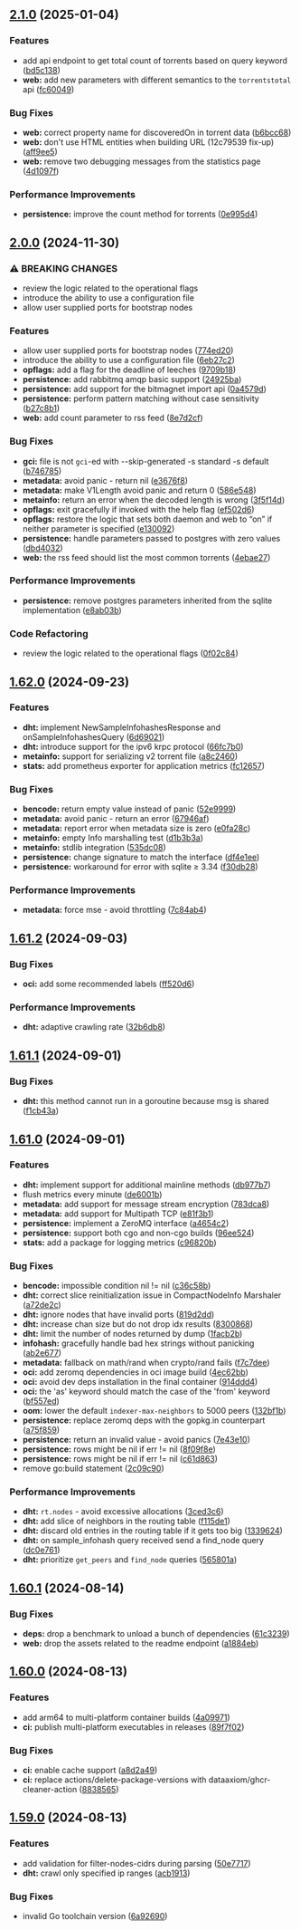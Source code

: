 ## [2.1.0](https://github.com/tgragnato/magnetico/compare/v2.0.0...v2.1.0) (2025-01-04)


### Features

* add api endpoint to get total count of torrents based on query keyword ([bd5c138](https://github.com/tgragnato/magnetico/commit/bd5c138bba29c9e1b7430fc1fa82f4b2320c91e2))
* **web:** add new parameters with different semantics to the `torrentstotal` api ([fc60049](https://github.com/tgragnato/magnetico/commit/fc60049ad9f4ed417bdb2e186ddb22a270d98127))


### Bug Fixes

* **web:** correct property name for discoveredOn in torrent data ([b6bcc68](https://github.com/tgragnato/magnetico/commit/b6bcc6806af645edb9d7e62a9c7d4c20547e1961))
* **web:** don't use HTML entities when building URL (12c79539 fix-up) ([aff9ee5](https://github.com/tgragnato/magnetico/commit/aff9ee566fdb638252b954287109c180b71979c7))
* **web:** remove two debugging messages from the statistics page ([4d1097f](https://github.com/tgragnato/magnetico/commit/4d1097ffca156d04f87bf4b1069e96a07fd5b66d))


### Performance Improvements

* **persistence:** improve the count method for torrents ([0e995d4](https://github.com/tgragnato/magnetico/commit/0e995d4bd72b8aa361e9653ccf2f50472ad25441))

## [2.0.0](https://github.com/tgragnato/magnetico/compare/v1.62.0...v2.0.0) (2024-11-30)


### ⚠ BREAKING CHANGES

* review the logic related to the operational flags
* introduce the ability to use a configuration file
* allow user supplied ports for bootstrap nodes

### Features

* allow user supplied ports for bootstrap nodes ([774ed20](https://github.com/tgragnato/magnetico/commit/774ed206dd7c473a4004083b697f1e4c011b4f88))
* introduce the ability to use a configuration file ([6eb27c2](https://github.com/tgragnato/magnetico/commit/6eb27c2a17f8ff3db92b2e40cc413a4d779c63ea))
* **opflags:** add a flag for the deadline of leeches ([9709b18](https://github.com/tgragnato/magnetico/commit/9709b1863381fe0bf440cd4bb16eda99bf40db01))
* **persistence:** add rabbitmq amqp basic support ([24925ba](https://github.com/tgragnato/magnetico/commit/24925ba2f5896fffcef183067fa709733b998457))
* **persistence:** add support for the bitmagnet import api ([0a4579d](https://github.com/tgragnato/magnetico/commit/0a4579d496ce27f06e17c4d276d28bf8ddcf74f8))
* **persistence:** perform pattern matching without case sensitivity ([b27c8b1](https://github.com/tgragnato/magnetico/commit/b27c8b130aef60a134ef99d033d6e6222ff26dbf))
* **web:** add count parameter to rss feed ([8e7d2cf](https://github.com/tgragnato/magnetico/commit/8e7d2cfdb277aaff814df99e46b13859be72ac65))


### Bug Fixes

* **gci:** file is not `gci`-ed with --skip-generated -s standard -s default ([b746785](https://github.com/tgragnato/magnetico/commit/b746785568e1a40e348f78aff559ba87ca7bc840))
* **metadata:** avoid panic - return nil ([e3676f8](https://github.com/tgragnato/magnetico/commit/e3676f801bc6d37d94ae903a293e0c829a6fbf57))
* **metadata:** make V1Length avoid panic and return 0 ([586e548](https://github.com/tgragnato/magnetico/commit/586e54891525744eee4322ae96274e6352b42b2d))
* **metainfo:** return an error when the decoded length is wrong ([3f5f14d](https://github.com/tgragnato/magnetico/commit/3f5f14d1c626e9b74b8df4ff2a5fb8cf4be7a4f9))
* **opflags:** exit gracefully if invoked with the help flag ([ef502d6](https://github.com/tgragnato/magnetico/commit/ef502d6aea6127e2da0ddad6313c0404d6e96de5))
* **opflags:** restore the logic that sets both daemon and web to “on” if neither parameter is specified ([e130092](https://github.com/tgragnato/magnetico/commit/e130092009f6a9dc6672aa4431960ffb7eb75553))
* **persistence:** handle parameters passed to postgres with zero values ([dbd4032](https://github.com/tgragnato/magnetico/commit/dbd403245044e529de25f7fda6b03471fa05a29d))
* **web:** the rss feed should list the most common torrents ([4ebae27](https://github.com/tgragnato/magnetico/commit/4ebae270c766662694d8afb8334cc3b14ed6a0aa))


### Performance Improvements

* **persistence:** remove postgres parameters inherited from the sqlite implementation ([e8ab03b](https://github.com/tgragnato/magnetico/commit/e8ab03b302c3168fe220a433d789fd0e4692ae7e))


### Code Refactoring

* review the logic related to the operational flags ([0f02c84](https://github.com/tgragnato/magnetico/commit/0f02c8446b2e3199e7cdfe13fa9bb3690b3e3bad))

## [1.62.0](https://github.com/tgragnato/magnetico/compare/v1.61.2...v1.62.0) (2024-09-23)


### Features

* **dht:** implement NewSampleInfohashesResponse and onSampleInfohashesQuery ([6d69021](https://github.com/tgragnato/magnetico/commit/6d69021c26526a04855e7d35c0dfcc138172b02e))
* **dht:** introduce support for the ipv6 krpc protocol ([66fc7b0](https://github.com/tgragnato/magnetico/commit/66fc7b098eb3e09021df84dd0dc0e680f4554f73))
* **metainfo:** support for serializing v2 torrent file ([a8c2460](https://github.com/tgragnato/magnetico/commit/a8c2460727c2aeb01b16783342651d3606c10794))
* **stats:** add prometheus exporter for application metrics ([fc12657](https://github.com/tgragnato/magnetico/commit/fc126578bce118aba0ee1b19565984973a85ec28))


### Bug Fixes

* **bencode:** return empty value instead of panic ([52e9999](https://github.com/tgragnato/magnetico/commit/52e999914ad5115ad71d55e846796d8ec1bc22d3))
* **metadata:** avoid panic - return an error ([67946af](https://github.com/tgragnato/magnetico/commit/67946af3a01220aae560294e3454eda93d547ec9))
* **metadata:** report error when metadata size is zero ([e0fa28c](https://github.com/tgragnato/magnetico/commit/e0fa28c5f682b67a71c762f78e48d9f1d109e564))
* **metainfo:** empty Info marshalling test ([d1b3b3a](https://github.com/tgragnato/magnetico/commit/d1b3b3aa4dadecc84684446d370cebaab702d312))
* **metainfo:** stdlib integration ([535dc08](https://github.com/tgragnato/magnetico/commit/535dc08b6f81ccb070a2dfb056496d84e8a2cbbb))
* **persistence:** change signature to match the interface ([df4e1ee](https://github.com/tgragnato/magnetico/commit/df4e1eeac5053fdbc8e3920b2d033e0cbdd8a5c9))
* **persistence:** workaround for error with sqlite ≥ 3.34 ([f30db28](https://github.com/tgragnato/magnetico/commit/f30db28e0d11b76fd591c9868415a808fe1bdb38))


### Performance Improvements

* **metadata:** force mse - avoid throttling ([7c84ab4](https://github.com/tgragnato/magnetico/commit/7c84ab45eea6a91f77472f330f703dd727ed4968))

## [1.61.2](https://github.com/tgragnato/magnetico/compare/v1.61.1...v1.61.2) (2024-09-03)


### Bug Fixes

* **oci:** add some recommended labels ([ff520d6](https://github.com/tgragnato/magnetico/commit/ff520d661c0ea06188e2618780b44443530d627c))


### Performance Improvements

* **dht:** adaptive crawling rate ([32b6db8](https://github.com/tgragnato/magnetico/commit/32b6db833165d27673b18afd25976aaae3283c09))

## [1.61.1](https://github.com/tgragnato/magnetico/compare/v1.61.0...v1.61.1) (2024-09-01)


### Bug Fixes

* **dht:** this method cannot run in a goroutine because msg is shared ([f1cb43a](https://github.com/tgragnato/magnetico/commit/f1cb43a77b1c88bfddafc2f2b62354a37cc87c82))

## [1.61.0](https://github.com/tgragnato/magnetico/compare/v1.60.1...v1.61.0) (2024-09-01)


### Features

* **dht:** implement support for additional mainline methods ([db977b7](https://github.com/tgragnato/magnetico/commit/db977b7dcfb056e7f20604283f7a2a4b3c4ff381))
* flush metrics every minute ([de6001b](https://github.com/tgragnato/magnetico/commit/de6001b6fdaaa46f6dab8476813c7439bb3c59a6))
* **metadata:** add support for message stream encryption ([783dca8](https://github.com/tgragnato/magnetico/commit/783dca89fb4ff56ccb6b10f6a4e0e2df3d8acf03))
* **metadata:** add support for Multipath TCP ([e81f3b1](https://github.com/tgragnato/magnetico/commit/e81f3b1e4ccdfe0926de070b222a2629859ed7ba))
* **persistence:** implement a ZeroMQ interface ([a4654c2](https://github.com/tgragnato/magnetico/commit/a4654c2aeafc29e4aae2af3fb9696caebefce172))
* **persistence:** support both cgo and non-cgo builds ([96ee524](https://github.com/tgragnato/magnetico/commit/96ee524fe213076f02bfb42d35604e90c394cdef))
* **stats:** add a package for logging metrics ([c96820b](https://github.com/tgragnato/magnetico/commit/c96820b09179558ba2bfca34d3f879a7571a27a6))


### Bug Fixes

* **bencode:** impossible condition nil != nil ([c36c58b](https://github.com/tgragnato/magnetico/commit/c36c58b8af0ec0c1f836bc1f2817927b8f70154e))
* **dht:** correct slice reinitialization issue in CompactNodeInfo Marshaler ([a72de2c](https://github.com/tgragnato/magnetico/commit/a72de2c3c2a521f6365ea0645fb86dc2f9374bd8))
* **dht:** ignore nodes that have invalid ports ([819d2dd](https://github.com/tgragnato/magnetico/commit/819d2dd4e65b73d8252a22fa3992d38c36aa8f9b))
* **dht:** increase chan size but do not drop idx results ([8300868](https://github.com/tgragnato/magnetico/commit/830086829bfdcf24675ae25b93316f6ae36304df))
* **dht:** limit the number of nodes returned by dump ([1facb2b](https://github.com/tgragnato/magnetico/commit/1facb2b416505a0106b5a26e61a0f728e652fe0d))
* **infohash:** gracefully handle bad hex strings without panicking ([ab2e677](https://github.com/tgragnato/magnetico/commit/ab2e6772ac36de6e5b1c20758b4e59df773cff47))
* **metadata:** fallback on math/rand when crypto/rand fails ([f7c7dee](https://github.com/tgragnato/magnetico/commit/f7c7dee91c29301e28cfabc5ec72ee08de0535fe))
* **oci:** add zeromq dependencies in oci image build ([4ec62bb](https://github.com/tgragnato/magnetico/commit/4ec62bba9516543197c10b700486831ef02703ac))
* **oci:** avoid dev deps installation in the final container ([914ddd4](https://github.com/tgragnato/magnetico/commit/914ddd4f7b756507490cdfb99dede3f93b074db0))
* **oci:** the 'as' keyword should match the case of the 'from' keyword ([bf557ed](https://github.com/tgragnato/magnetico/commit/bf557ed8e6c159e62c035fabdcc4a6373ec453e4))
* **oom:** lower the default `indexer-max-neighbors` to 5000 peers ([132bf1b](https://github.com/tgragnato/magnetico/commit/132bf1bbdb3b5fea22f5b1e923596263ad731237))
* **persistence:** replace zeromq deps with the gopkg.in counterpart ([a75f859](https://github.com/tgragnato/magnetico/commit/a75f859615c8014cbd99b5cf96b5e2146c524ab4))
* **persistence:** return an invalid value - avoid panics ([7e43e10](https://github.com/tgragnato/magnetico/commit/7e43e105f2dfec60429efa9625a0f6f4a14c22df))
* **persistence:** rows might be nil if err != nil ([8f09f8e](https://github.com/tgragnato/magnetico/commit/8f09f8eefe377af1ac68381d805bc73625da7251))
* **persistence:** rows might be nil if err != nil ([c61d863](https://github.com/tgragnato/magnetico/commit/c61d86319e0eaaaeb17455c706394efa4d9df7e6))
* remove go:build statement ([2c09c90](https://github.com/tgragnato/magnetico/commit/2c09c90ff20e7a768d068a4063c6f50f9f9cd177))


### Performance Improvements

* **dht:** `rt.nodes` - avoid excessive allocations ([3ced3c6](https://github.com/tgragnato/magnetico/commit/3ced3c66d4a8c5392c23982614f9120ed3f7de51))
* **dht:** add slice of neighbors in the routing table ([f115de1](https://github.com/tgragnato/magnetico/commit/f115de1a7ea4973fd7a7fde73bf30213113b12ce))
* **dht:** discard old entries in the routing table if it gets too big ([1339624](https://github.com/tgragnato/magnetico/commit/13396242fb1972a928b11d44c792bac659d26ac7))
* **dht:** on sample_infohash query received send a find_node query ([dc0e761](https://github.com/tgragnato/magnetico/commit/dc0e76124284bf63a07bc6d14257534aadcc19b4))
* **dht:** prioritize `get_peers` and `find_node` queries ([565801a](https://github.com/tgragnato/magnetico/commit/565801a86f9767a06dfd6e25437a5b9779512947))

## [1.60.1](https://github.com/tgragnato/magnetico/compare/v1.60.0...v1.60.1) (2024-08-14)


### Bug Fixes

* **deps:** drop a benchmark to unload a bunch of dependencies ([61c3239](https://github.com/tgragnato/magnetico/commit/61c3239ff2c7a3714b769391408b4c68643c44b8))
* **web:** drop the assets related to the readme endpoint ([a1884eb](https://github.com/tgragnato/magnetico/commit/a1884eb8c15dcbf83c213164e107e122bdad8509))

## [1.60.0](https://github.com/tgragnato/magnetico/compare/v1.59.0...v1.60.0) (2024-08-13)


### Features

* add arm64 to multi-platform container builds ([4a09971](https://github.com/tgragnato/magnetico/commit/4a09971b9f9ecd26c7dc3f40c5290b0f6a6138c3))
* **ci:** publish multi-platform executables in releases ([89f7f02](https://github.com/tgragnato/magnetico/commit/89f7f020b6ccb20f80b54127d41c5004d542e5b1))


### Bug Fixes

* **ci:** enable cache support ([a8d2a49](https://github.com/tgragnato/magnetico/commit/a8d2a49764e603d3f3cda07303b346e6fd360254))
* **ci:** replace actions/delete-package-versions with dataaxiom/ghcr-cleaner-action ([8838565](https://github.com/tgragnato/magnetico/commit/8838565c4bd197c0466b39a1ae38c3258a02ffde))

## [1.59.0](https://github.com/tgragnato/magnetico/compare/v1.58.3...v1.59.0) (2024-08-13)


### Features

* add validation for filter-nodes-cidrs during parsing ([50e7717](https://github.com/tgragnato/magnetico/commit/50e77170a178e0c588c16cc3f19368896e06100b))
* **dht:** crawl only specified ip ranges ([acb1913](https://github.com/tgragnato/magnetico/commit/acb19137b5776343b8fa087615ee95ab4436eb70))


### Bug Fixes

* invalid Go toolchain version ([6a92690](https://github.com/tgragnato/magnetico/commit/6a92690cb4f79355a679327ecbad4b55d9b7e2e0))

